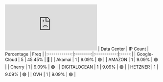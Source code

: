 ![Diagramm](https://github.com/obajay/StateSync-snapshots/blob/main/Projects/Xpla/1/README.md)
| Data Center | IP Count | Percentage | Freq |
|:------------:|:--------:|:-----------:|:-----:|
| Google-Cloud | 5 | 45.45% | 🔴 |
| Akamai | 1 | 9.09% | 🟢 |
| AMAZON | 1 | 9.09% | 🟢 |
| Cherry | 1 | 9.09% | 🟢 |
| DIGITALOCEAN | 1 | 9.09% | 🟢 |
| HETZNER | 1 | 9.09% | 🟢 |
| OVH | 1 | 9.09% | 🟢 |